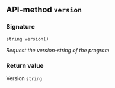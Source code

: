## API-method `version`

### Signature
`string version()`

_Request the version-string of the program_

### Return value
Version `string`
